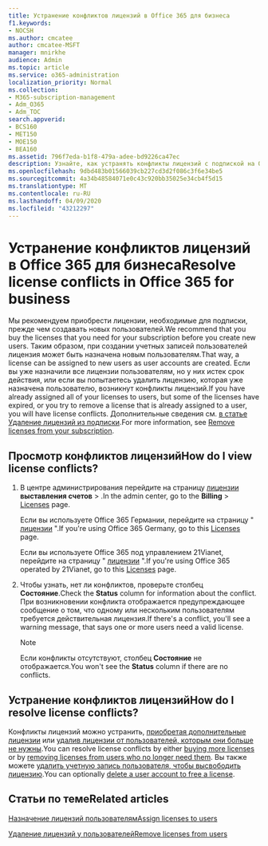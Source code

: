 ```yaml
---
title: Устранение конфликтов лицензий в Office 365 для бизнеса
f1.keywords:
- NOCSH
ms.author: cmcatee
author: cmcatee-MSFT
manager: mnirkhe
audience: Admin
ms.topic: article
ms.service: o365-administration
localization_priority: Normal
ms.collection:
- M365-subscription-management
- Adm_O365
- Adm_TOC
search.appverid:
- BCS160
- MET150
- MOE150
- BEA160
ms.assetid: 796f7eda-b1f8-479a-adee-bd9226ca47ec
description: Узнайте, как устранять конфликты лицензий с подпиской на Office 365 для бизнеса.
ms.openlocfilehash: 9dbd483b01566039cb227cd3d2f086c3f6e34be5
ms.sourcegitcommit: 4a34b48584071e0c43c920bb35025e34cb4f5d15
ms.translationtype: MT
ms.contentlocale: ru-RU
ms.lasthandoff: 04/09/2020
ms.locfileid: "43212297"
---
```

# <a name="resolve-license-conflicts-in-office-365-for-business"></a><span data-ttu-id="ba331-103">Устранение конфликтов лицензий в Office 365 для бизнеса</span><span class="sxs-lookup"><span data-stu-id="ba331-103">Resolve license conflicts in Office 365 for business</span></span>

<span data-ttu-id="ba331-104">Мы рекомендуем приобрести лицензии, необходимые для подписки, прежде чем создавать новых пользователей.</span><span class="sxs-lookup"><span data-stu-id="ba331-104">We recommend that you buy the licenses that you need for your subscription before you create new users.</span></span> <span data-ttu-id="ba331-105">Таким образом, при создании учетных записей пользователей лицензия может быть назначена новым пользователям.</span><span class="sxs-lookup"><span data-stu-id="ba331-105">That way, a license can be assigned to new users as user accounts are created.</span></span> <span data-ttu-id="ba331-106">Если вы уже назначили все лицензии пользователям, но у них истек срок действия, или если вы попытаетесь удалить лицензию, которая уже назначена пользователю, возникнут конфликты лицензий.</span><span class="sxs-lookup"><span data-stu-id="ba331-106">If you have already assigned all of your licenses to users, but some of the licenses have expired, or you try to remove a license that is already assigned to a user, you will have license conflicts.</span></span> <span data-ttu-id="ba331-107">Дополнительные сведения см. [в статье Удаление лицензий из подписки](../../commerce/licenses/remove-licenses-from-subscription.md).</span><span class="sxs-lookup"><span data-stu-id="ba331-107">For more information, see [Remove licenses from your subscription](../../commerce/licenses/remove-licenses-from-subscription.md).</span></span>
  
## <a name="how-do-i-view-license-conflicts"></a><span data-ttu-id="ba331-108">Просмотр конфликтов лицензий</span><span class="sxs-lookup"><span data-stu-id="ba331-108">How do I view license conflicts?</span></span>

1. <span data-ttu-id="ba331-109">В центре администрирования перейдите на страницу <a href="https://go.microsoft.com/fwlink/p/?linkid=842264" target="_blank">лицензии</a> **выставления счетов** \> .</span><span class="sxs-lookup"><span data-stu-id="ba331-109">In the admin center, go to the **Billing** \> <a href="https://go.microsoft.com/fwlink/p/?linkid=842264" target="_blank">Licenses</a> page.</span></span>

    <span data-ttu-id="ba331-110">Если вы используете Office 365 Германии, перейдите на страницу " <a href="https://go.microsoft.com/fwlink/p/?linkid=848038" target="_blank">лицензии</a> ".</span><span class="sxs-lookup"><span data-stu-id="ba331-110">If you're using Office 365 Germany, go to this <a href="https://go.microsoft.com/fwlink/p/?linkid=848038" target="_blank">Licenses</a> page.</span></span>

    <span data-ttu-id="ba331-111">Если вы используете Office 365 под управлением 21Vianet, перейдите на страницу " <a href="https://go.microsoft.com/fwlink/p/?linkid=850625" target="_blank">лицензии</a> ".</span><span class="sxs-lookup"><span data-stu-id="ba331-111">If you're using Office 365 operated by 21Vianet, go to this <a href="https://go.microsoft.com/fwlink/p/?linkid=850625" target="_blank">Licenses</a> page.</span></span>

2. <span data-ttu-id="ba331-112">Чтобы узнать, нет ли конфликтов, проверьте столбец **Состояние**.</span><span class="sxs-lookup"><span data-stu-id="ba331-112">Check the **Status** column for information about the conflict.</span></span> <span data-ttu-id="ba331-113">При возникновении конфликта отображается предупреждающее сообщение о том, что одному или нескольким пользователям требуется действительная лицензия.</span><span class="sxs-lookup"><span data-stu-id="ba331-113">If there's a conflict, you'll see a warning message, that says one or more users need a valid license.</span></span>

    > [!NOTE]
    > <span data-ttu-id="ba331-114">Если конфликты отсутствуют, столбец **Состояние** не отображается.</span><span class="sxs-lookup"><span data-stu-id="ba331-114">You won't see the **Status** column if there are no conflicts.</span></span>

## <a name="how-do-i-resolve-license-conflicts"></a><span data-ttu-id="ba331-115">Устранение конфликтов лицензий</span><span class="sxs-lookup"><span data-stu-id="ba331-115">How do I resolve license conflicts?</span></span>

<span data-ttu-id="ba331-116">Конфликты лицензий можно устранить, [приобретая дополнительные лицензии](../../commerce/licenses/buy-licenses.md) или [удалив лицензии от пользователей, которым они больше не нужны](remove-licenses-from-users.md).</span><span class="sxs-lookup"><span data-stu-id="ba331-116">You can resolve license conflicts by either [buying more licenses](../../commerce/licenses/buy-licenses.md) or by [removing licenses from users who no longer need them](remove-licenses-from-users.md).</span></span> <span data-ttu-id="ba331-117">Вы также можете [удалить учетную запись пользователя, чтобы высвободить лицензию](../add-users/delete-a-user.md).</span><span class="sxs-lookup"><span data-stu-id="ba331-117">You can optionally [delete a user account to free a license](../add-users/delete-a-user.md).</span></span>
  
## <a name="related-articles"></a><span data-ttu-id="ba331-118">Статьи по теме</span><span class="sxs-lookup"><span data-stu-id="ba331-118">Related articles</span></span> 

[<span data-ttu-id="ba331-119">Назначение лицензий пользователям</span><span class="sxs-lookup"><span data-stu-id="ba331-119">Assign licenses to users</span></span>](assign-licenses-to-users.md)
  
[<span data-ttu-id="ba331-120">Удаление лицензий у пользователей</span><span class="sxs-lookup"><span data-stu-id="ba331-120">Remove licenses from users</span></span>](remove-licenses-from-users.md)
